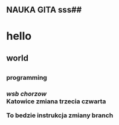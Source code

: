 ## NAUKA GITA sss##
<h1>hello</h2>
<h2>world<h2>
<h3>programming<h3>
<i>wsb chorzow</i>
<br>
<b>Katowice</b>
zmiana trzecia
czwarta

To bedzie instrukcja
zmiany branch
